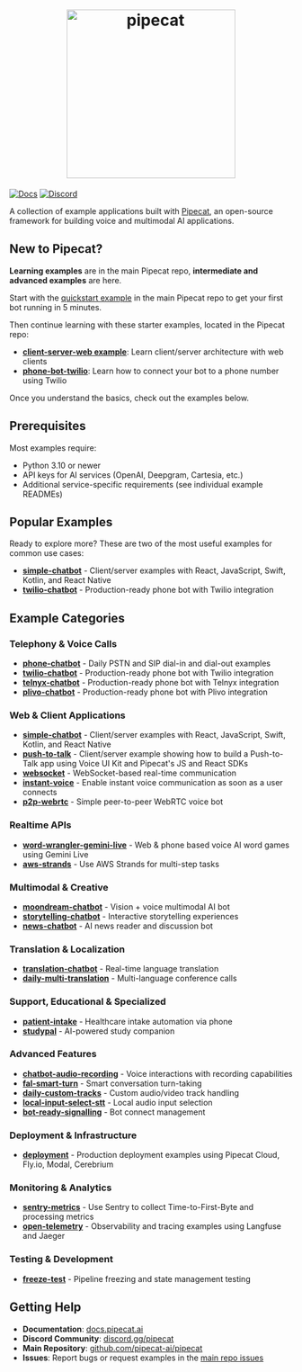 <h1><div align="center">
 <img alt="pipecat" width="300px" height="auto" src="https://raw.githubusercontent.com/pipecat-ai/pipecat-examples/main/pipecat-examples.png">
</div></h1>

[![Docs](https://img.shields.io/badge/Documentation-blue)](https://docs.pipecat.ai) [![Discord](https://img.shields.io/discord/1239284677165056021)](https://discord.gg/pipecat)

A collection of example applications built with [Pipecat](https://github.com/pipecat-ai/pipecat), an open-source framework for building voice and multimodal AI applications.

## New to Pipecat?

**Learning examples** are in the main Pipecat repo, **intermediate and advanced examples** are here.

Start with the [quickstart example](https://github.com/pipecat-ai/pipecat/tree/main/examples/quickstart) in the main Pipecat repo to get your first bot running in 5 minutes.

Then continue learning with these starter examples, located in the Pipecat repo:

- **[client-server-web example](https://github.com/pipecat-ai/pipecat/tree/main/examples/client-server-web)**: Learn client/server architecture with web clients
- **[phone-bot-twilio](https://github.com/pipecat-ai/pipecat/tree/main/examples/phone-bot-twilio)**: Learn how to connect your bot to a phone number using Twilio

Once you understand the basics, check out the examples below.

## Prerequisites

Most examples require:

- Python 3.10 or newer
- API keys for AI services (OpenAI, Deepgram, Cartesia, etc.)
- Additional service-specific requirements (see individual example READMEs)

## Popular Examples

Ready to explore more? These are two of the most useful examples for common use cases:

- **[simple-chatbot](simple-chatbot/)** - Client/server examples with React, JavaScript, Swift, Kotlin, and React Native
- **[twilio-chatbot](twilio-chatbot/)** - Production-ready phone bot with Twilio integration

## Example Categories

### **Telephony & Voice Calls**

- **[phone-chatbot](phone-chatbot/)** - Daily PSTN and SIP dial-in and dial-out examples
- **[twilio-chatbot](twilio-chatbot/)** - Production-ready phone bot with Twilio integration
- **[telnyx-chatbot](telnyx-chatbot/)** - Production-ready phone bot with Telnyx integration
- **[plivo-chatbot](plivo-chatbot/)** - Production-ready phone bot with Plivo integration

### **Web & Client Applications**

- **[simple-chatbot](simple-chatbot/)** - Client/server examples with React, JavaScript, Swift, Kotlin, and React Native
- **[push-to-talk](push-to-talk/)** - Client/server example showing how to build a Push-to-Talk app using Voice UI Kit and Pipecat's JS and React SDKs
- **[websocket](websocket/)** - WebSocket-based real-time communication
- **[instant-voice](instant-voice/)** - Enable instant voice communication as soon as a user connects
- **[p2p-webrtc](p2p-webrtc/)** - Simple peer-to-peer WebRTC voice bot

### **Realtime APIs**

- **[word-wrangler-gemini-live](word-wrangler-gemini-live/)** - Web & phone based voice AI word games using Gemini Live
- **[aws-strands](aws-strands/)** - Use AWS Strands for multi-step tasks

### **Multimodal & Creative**

- **[moondream-chatbot](moondream-chatbot/)** - Vision + voice multimodal AI bot
- **[storytelling-chatbot](storytelling-chatbot/)** - Interactive storytelling experiences
- **[news-chatbot](news-chatbot/)** - AI news reader and discussion bot

### **Translation & Localization**

- **[translation-chatbot](translation-chatbot/)** - Real-time language translation
- **[daily-multi-translation](daily-multi-translation/)** - Multi-language conference calls

### **Support, Educational & Specialized**

- **[patient-intake](patient-intake/)** - Healthcare intake automation via phone
- **[studypal](studypal/)** - AI-powered study companion

### **Advanced Features**

- **[chatbot-audio-recording](chatbot-audio-recording/)** - Voice interactions with recording capabilities
- **[fal-smart-turn](fal-smart-turn/)** - Smart conversation turn-taking
- **[daily-custom-tracks](daily-custom-tracks/)** - Custom audio/video track handling
- **[local-input-select-stt](local-input-select-stt/)** - Local audio input selection
- **[bot-ready-signalling](bot-ready-signalling/)** - Bot connect management

### **Deployment & Infrastructure**

- **[deployment](deployment/)** - Production deployment examples using Pipecat Cloud, Fly.io, Modal, Cerebrium

### **Monitoring & Analytics**

- **[sentry-metrics](sentry-metrics/)** - Use Sentry to collect Time-to-First-Byte and processing metrics
- **[open-telemetry](open-telemetry/)** - Observability and tracing examples using Langfuse and Jaeger

### **Testing & Development**

- **[freeze-test](freeze-test/)** - Pipeline freezing and state management testing

## Getting Help

- **Documentation**: [docs.pipecat.ai](https://docs.pipecat.ai)
- **Discord Community**: [discord.gg/pipecat](https://discord.gg/pipecat)
- **Main Repository**: [github.com/pipecat-ai/pipecat](https://github.com/pipecat-ai/pipecat)
- **Issues**: Report bugs or request examples in the [main repo issues](https://github.com/pipecat-ai/pipecat/issues)
